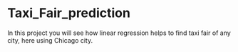 # Taxi_Fair_prediction
In this project you will see how linear regression helps to find taxi fair of any city, here using Chicago city.
